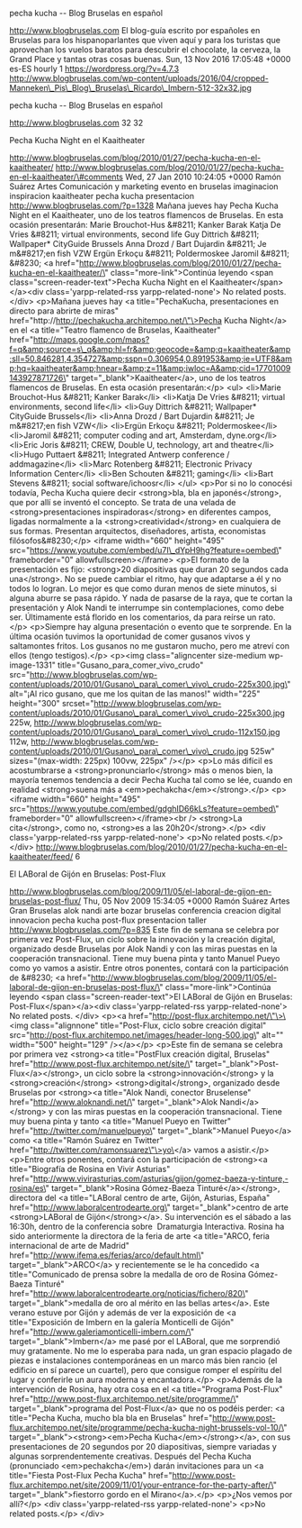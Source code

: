 pecha kucha -- Blog Bruselas en español

http://www.blogbruselas.com El blog-guía escrito por españoles en
Bruselas para los hispanoparlantes que viven aquí y para los turistas
que aprovechan los vuelos baratos para descubrir el chocolate, la
cerveza, la Grand Place y tantas otras cosas buenas. Sun, 13 Nov 2016
17:05:48 +0000 es-ES hourly 1 https://wordpress.org/?v=4.7.3
http://www.blogbruselas.com/wp-content/uploads/2016/04/cropped-Manneken\_Pis\_Blog\_Bruselas\_Ricardo\_Imbern-512-32x32.jpg

pecha kucha -- Blog Bruselas en español

http://www.blogbruselas.com 32 32

Pecha Kucha Night en el Kaaitheater

http://www.blogbruselas.com/blog/2010/01/27/pecha-kucha-en-el-kaaitheater/
http://www.blogbruselas.com/blog/2010/01/27/pecha-kucha-en-el-kaaitheater/\#comments
Wed, 27 Jan 2010 10:24:05 +0000 Ramón Suárez Artes Comunicación y
marketing evento en bruselas imaginacion inspiracion kaaitheater pecha
kucha presentacion http://www.blogbruselas.com/?p=1328 Mañana jueves hay
Pecha Kucha Night en el Kaaitheater, uno de los teatros flamencos de
Bruselas. En esta ocasión presentarán: Marie Brouchot-Hus &\#8211;
Kanker Barak Katja De Vries &\#8211; virtual environments, second life
Guy Dittrich &\#8211; Wallpaper\* CityGuide Brussels Anna Drozd / Bart
Dujardin &\#8211; Je m&\#8217;en fish VZW Ergün Erkoçu &\#8211;
Poldermoskee Jaromil &\#8211; &\#8230; \<a
href=\"http://www.blogbruselas.com/blog/2010/01/27/pecha-kucha-en-el-kaaitheater/\"
class=\"more-link\"\>Continúa leyendo \<span
class=\"screen-reader-text\"\>Pecha Kucha Night en el
Kaaitheater\</span\>\</a\>\<div class=\'yarpp-related-rss
yarpp-related-none\'\> No related posts. \</div\> \<p\>Mañana jueves hay
\<a title=\"PechaKucha, presentaciones en directo para abrirte de
miras\" href=\"http://http://pechakucha.architempo.net/\"\>Pecha Kucha
Night\</a\> en el \<a title=\"Teatro flamenco de Bruselas, Kaaitheater\"
href=\"http://maps.google.com/maps?f=q&amp;source=s\_q&amp;hl=fr&amp;geocode=&amp;q=kaaitheater&amp;sll=50.846281,4.354727&amp;sspn=0.306954,0.891953&amp;ie=UTF8&amp;hq=kaaitheater&amp;hnear=&amp;z=11&amp;iwloc=A&amp;cid=17701009143927871726\"
target=\"\_blank\"\>Kaaitheater\</a\>, uno de los teatros flamencos de
Bruselas. En esta ocasión presentarán:\</p\> \<ul\> \<li\>Marie
Brouchot-Hus &\#8211; Kanker Barak\</li\> \<li\>Katja De Vries &\#8211;
virtual environments, second life\</li\> \<li\>Guy Dittrich &\#8211;
Wallpaper\* CityGuide Brussels\</li\> \<li\>Anna Drozd / Bart Dujardin
&\#8211; Je m&\#8217;en fish VZW\</li\> \<li\>Ergün Erkoçu &\#8211;
Poldermoskee\</li\> \<li\>Jaromil &\#8211; computer coding and art,
Amsterdam, dyne.org\</li\> \<li\>Eric Joris &\#8211; CREW, Double U,
technology, art and theatre\</li\> \<li\>Hugo Puttaert &\#8211;
Integrated Antwerp conference / addmagazine\</li\> \<li\>Marc Rotenberg
&\#8211; Electronic Privacy Information Center\</li\> \<li\>Ben Schouten
&\#8211; gaming\</li\> \<li\>Bart Stevens &\#8211; social
software/ichoosr\</li\> \</ul\> \<p\>Por si no lo conocési todavía,
Pecha Kucha quiere decir \<strong\>bla, bla en japonés\</strong\>, que
por allí se inventó el concepto. Se trata de una velada de
\<strong\>presentaciones inspiradoras\</strong\> en diferentes campos,
ligadas normalmente a la \<strong\>creatividad\</strong\> en cualquiera
de sus formas. Presentan arquitectos, diseñadores, artista, economistas
filósofos&\#8230;\</p\> \<iframe width=\"660\" height=\"495\"
src=\"https://www.youtube.com/embed/u7I\_dYpH9hg?feature=oembed\"
frameborder=\"0\" allowfullscreen\>\</iframe\> \<p\>El formato de la
presentación es fijo: \<strong\>20 diapositivas que duran 20 segundos
cada una\</strong\>. No se puede cambiar el ritmo, hay que adaptarse a
él y no todos lo logran. Lo mejor es que como duran menos de siete
minutos, si alguna aburre se pasa rápido. Y nada de pasarse de la raya,
que te cortan la presentación y Alok Nandi te interrumpe sin
contemplaciones, como debe ser. Últimamente está florido en los
comentarios, da para reírse un rato.\</p\> \<p\>Siempre hay alguna
presentación o evento que te sorprende. En la última ocasión tuvimos la
oportunidad de comer gusanos vivos y saltamontes fritos. Los gusanos no
me gustaron mucho, pero me atreví con ellos (tengo testigos).\</p\>
\<p\>\<img class=\"aligncenter size-medium wp-image-1331\"
title=\"Gusano\_para\_comer\_vivo\_crudo\"
src=\"http://www.blogbruselas.com/wp-content/uploads/2010/01/Gusano\_para\_comer\_vivo\_crudo-225x300.jpg\"
alt=\"¡Al rico gusano, que me los quitan de las manos!\" width=\"225\"
height=\"300\"
srcset=\"http://www.blogbruselas.com/wp-content/uploads/2010/01/Gusano\_para\_comer\_vivo\_crudo-225x300.jpg
225w,
http://www.blogbruselas.com/wp-content/uploads/2010/01/Gusano\_para\_comer\_vivo\_crudo-112x150.jpg
112w,
http://www.blogbruselas.com/wp-content/uploads/2010/01/Gusano\_para\_comer\_vivo\_crudo.jpg
525w\" sizes=\"(max-width: 225px) 100vw, 225px\" /\>\</p\> \<p\>Lo más
difícil es acostumbrarse a \<strong\>pronunciarlo\</strong\> más o menos
bien, la mayoría tenemos tendencia a decir Pecha Kucha tal como se lée,
cuando en realidad \<strong\>suena más a
\<em\>pechakcha\</em\>\</strong\>.\</p\> \<p\>\<iframe width=\"660\"
height=\"495\"
src=\"https://www.youtube.com/embed/gdghID66kLs?feature=oembed\"
frameborder=\"0\" allowfullscreen\>\</iframe\>\<br /\> \<strong\>La
cita\</strong\>, como no, \<strong\>es a las 20h20\</strong\>.\</p\>
\<div class=\'yarpp-related-rss yarpp-related-none\'\> \<p\>No related
posts.\</p\> \</div\>
http://www.blogbruselas.com/blog/2010/01/27/pecha-kucha-en-el-kaaitheater/feed/
6

El LABoral de Gijón en Bruselas: Post-Flux

http://www.blogbruselas.com/blog/2009/11/05/el-laboral-de-gijon-en-bruselas-post-flux/
Thu, 05 Nov 2009 15:34:05 +0000 Ramón Suárez Artes Gran Bruselas alok
nandi arte bozar bruselas conferencia creacion digital innovacion pecha
kucha post-flux presentacion taller http://www.blogbruselas.com/?p=835
Este fin de semana se celebra por primera vez Post-Flux, un ciclo sobre
la innovación y la creación digital, organizado desde Bruselas por Alok
Nandi y con las miras puestas en la cooperación transnacional. Tiene muy
buena pinta y tanto Manuel Pueyo como yo vamos a asistir. Entre otros
ponentes, contará con la participación de &\#8230; \<a
href=\"http://www.blogbruselas.com/blog/2009/11/05/el-laboral-de-gijon-en-bruselas-post-flux/\"
class=\"more-link\"\>Continúa leyendo \<span
class=\"screen-reader-text\"\>El LABoral de Gijón en Bruselas:
Post-Flux\</span\>\</a\>\<div class=\'yarpp-related-rss
yarpp-related-none\'\> No related posts. \</div\> \<p\>\<a
href=\"http://post-flux.architempo.net/\"\>\<img class=\"alignnone\"
title=\"Post-Flux, ciclo sobre creación digital\"
src=\"http://post-flux.architempo.net/images/header-long-500.jpg\"
alt=\"\" width=\"500\" height=\"129\" /\>\</a\>\</p\> \<p\>Este fin de
semana se celebra por primera vez \<strong\>\<a title=\"PostFlux
creación digital, Bruselas\"
href=\"http://www.post-flux.architempo.net/site/\"
target=\"\_blank\"\>Post-Flux\</a\>\</strong\>, un ciclo sobre la
\<strong\>innovación\</strong\> y la \<strong\>creación\</strong\>
\<strong\>digital\</strong\>, organizado desde Bruselas por
\<strong\>\<a title=\"Alok Nandi, conector Bruselense\"
href=\"http://www.aloknandi.net/\" target=\"\_blank\"\>Alok
Nandi\</a\>\</strong\> y con las miras puestas en la cooperación
transnacional. Tiene muy buena pinta y tanto \<a title=\"Manuel Pueyo en
Twitter\" href=\"http://twitter.com/manuelpueyo\"
target=\"\_blank\"\>Manuel Pueyo\</a\> como \<a title=\"Ramón Suárez en
Twitter\" href=\"http://twitter.com/ramonsuarez\"\>yo\</a\> vamos a
asistir.\</p\> \<p\>Entre otros ponentes, contará con la participación
de \<strong\>\<a title=\"Biografía de Rosina en Vivir Asturias\"
href=\"http://www.vivirasturias.com/asturias/gijon/gomez-baeza-y-tinture,-rosina/es\"
target=\"\_blank\"\>Rosina Gómez-Baeza Tinturé\</a\>\</strong\>,
directora del \<a title=\"LABoral centro de arte, Gijón, Asturias,
España\" href=\"http://www.laboralcentrodearte.org\"
target=\"\_blank\"\>centro de arte \<strong\>LABoral de
Gijón\</strong\>\</a\>. Su intervención es el sábado a las 16:30h,
dentro de la conferencia sobre  Dramaturgia Interactiva. Rosina ha sido
anteriormente la directora de la feria de arte \<a title=\"ARCO, feria
internacional de arte de Madrid\"
href=\"http://www.ifema.es/ferias/arco/default.html\"
target=\"\_blank\"\>ARCO\</a\> y recientemente se le ha concedido \<a
title=\"Comunicado de prensa sobre la medalla de oro de Rosina
Gómez-Baeza Tinturé\"
href=\"http://www.laboralcentrodearte.org/noticias/fichero/820\"
target=\"\_blank\"\>medalla de oro al mérito en las bellas artes\</a\>.
Este verano estuve por Gijón y además de ver la exposición de \<a
title=\"Exposición de Imbern en la galería Monticelli de Gijón\"
href=\"http://www.galeriamonticelli-imbern.com/\"
target=\"\_blank\"\>Imbern\</a\> me pasé por el LABoral, que me
sorprendió muy gratamente. No me lo esperaba para nada, un gran espacio
plagado de piezas e instalaciones contemporáneas en un marco más bien
rancio (el edificio en sí parece un cuartel), pero que consigue romper
el espíritu del lugar y conferirle un aura moderna y encantadora.\</p\>
\<p\>Además de la intervención de Rosina, hay otra cosa en el \<a
title=\"Programa Post-Flux\"
href=\"http://www.post-flux.architempo.net/site/programme/\"
target=\"\_blank\"\>programa del Post-Flux\</a\> que no os podéis
perder: \<a title=\"Pecha Kucha, mucho bla bla en Bruselas\"
href=\"http://www.post-flux.architempo.net/site/programme/pecha-kucha-night-brussels-vol-10/\"
target=\"\_blank\"\>\<strong\>\<em\>Pecha Kucha\</em\>\</strong\>\</a\>,
con sus presentaciones de 20 segundos por 20 diapositivas, siempre
variadas y algunas sorprendentemente creativas. Después del Pecha Kucha
(pronunciado \<em\>pechakcha\</em\>) darán invitaciones para un \<a
title=\"Fiesta Post-Flux Pecha Kucha\"
href=\"http://www.post-flux.architempo.net/site/2009/11/01/your-entrance-for-the-party-after/\"
target=\"\_blank\"\>fiestorro gordo en el Mirano\</a\>.\</p\> \<p\>¿Nos
vemos por allí?\</p\> \<div class=\'yarpp-related-rss
yarpp-related-none\'\> \<p\>No related posts.\</p\> \</div\>
